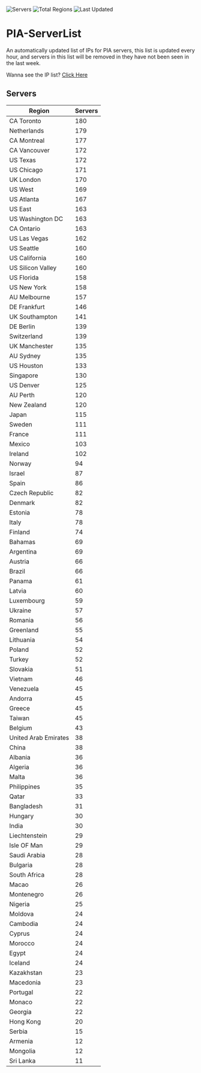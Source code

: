 ![Servers](https://img.shields.io/badge/Servers-7,811-darkgreen)
![Total Regions](https://img.shields.io/badge/Total_Regions-97-darkgreen)
![Last Updated](https://img.shields.io/badge/Last_Updated-April_28_2024_19:49_EDT-darkgreen)

# PIA-ServerList
An automatically updated list of IPs for PIA servers, this list is updated every hour, and servers in this list will be removed in they have not been seen in the last week.

Wanna see the IP list? [Click Here](./context.json)

## Servers
| Region               | Servers |
|----------------------|---------|
| CA Toronto | 180 |
| Netherlands | 179 |
| CA Montreal | 177 |
| CA Vancouver | 172 |
| US Texas | 172 |
| US Chicago | 171 |
| UK London | 170 |
| US West | 169 |
| US Atlanta | 167 |
| US East | 163 |
| US Washington DC | 163 |
| CA Ontario | 163 |
| US Las Vegas | 162 |
| US Seattle | 160 |
| US California | 160 |
| US Silicon Valley | 160 |
| US Florida | 158 |
| US New York | 158 |
| AU Melbourne | 157 |
| DE Frankfurt | 146 |
| UK Southampton | 141 |
| DE Berlin | 139 |
| Switzerland | 139 |
| UK Manchester | 135 |
| AU Sydney | 135 |
| US Houston | 133 |
| Singapore | 130 |
| US Denver | 125 |
| AU Perth | 120 |
| New Zealand | 120 |
| Japan | 115 |
| Sweden | 111 |
| France | 111 |
| Mexico | 103 |
| Ireland | 102 |
| Norway | 94 |
| Israel | 87 |
| Spain | 86 |
| Czech Republic | 82 |
| Denmark | 82 |
| Estonia | 78 |
| Italy | 78 |
| Finland | 74 |
| Bahamas | 69 |
| Argentina | 69 |
| Austria | 66 |
| Brazil | 66 |
| Panama | 61 |
| Latvia | 60 |
| Luxembourg | 59 |
| Ukraine | 57 |
| Romania | 56 |
| Greenland | 55 |
| Lithuania | 54 |
| Poland | 52 |
| Turkey | 52 |
| Slovakia | 51 |
| Vietnam | 46 |
| Venezuela | 45 |
| Andorra | 45 |
| Greece | 45 |
| Taiwan | 45 |
| Belgium | 43 |
| United Arab Emirates | 38 |
| China | 38 |
| Albania | 36 |
| Algeria | 36 |
| Malta | 36 |
| Philippines | 35 |
| Qatar | 33 |
| Bangladesh | 31 |
| Hungary | 30 |
| India | 30 |
| Liechtenstein | 29 |
| Isle OF Man | 29 |
| Saudi Arabia | 28 |
| Bulgaria | 28 |
| South Africa | 28 |
| Macao | 26 |
| Montenegro | 26 |
| Nigeria | 25 |
| Moldova | 24 |
| Cambodia | 24 |
| Cyprus | 24 |
| Morocco | 24 |
| Egypt | 24 |
| Iceland | 24 |
| Kazakhstan | 23 |
| Macedonia | 23 |
| Portugal | 22 |
| Monaco | 22 |
| Georgia | 22 |
| Hong Kong | 20 |
| Serbia | 15 |
| Armenia | 12 |
| Mongolia | 12 |
| Sri Lanka | 11 |